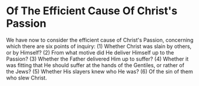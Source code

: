 # Of The Efficient Cause Of Christ's Passion

We have now to consider the efficient cause of Christ's Passion, concerning which there are six points of inquiry:
(1) Whether Christ was slain by others, or by Himself?
(2) From what motive did He deliver Himself up to the Passion?
(3) Whether the Father delivered Him up to suffer?
(4) Whether it was fitting that He should suffer at the hands of the Gentiles, or rather of the Jews?
(5) Whether His slayers knew who He was?
(6) Of the sin of them who slew Christ.